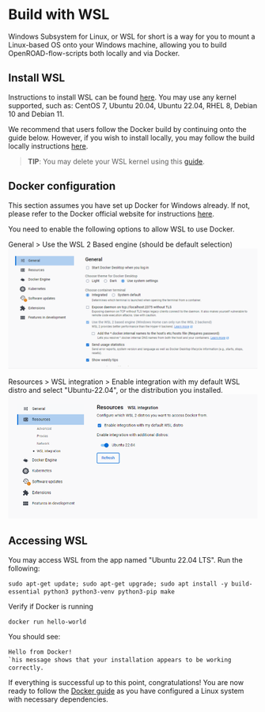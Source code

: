 # Build with WSL
Windows Subsystem for Linux, or WSL for short is a way for you to mount a Linux-based OS onto your Windows machine, allowing you to build OpenROAD-flow-scripts both locally and via Docker. 

## Install WSL
Instructions to install WSL can be found [here](https://learn.microsoft.com/en-us/windows/wsl/install). You may use any kernel supported, such as: CentOS 7, Ubuntu 20.04, Ubuntu 22.04, RHEL 8, Debian 10 and Debian 11.

We recommend that users follow the Docker build by continuing onto the guide below. However, if you wish to install locally, you may follow the build locally instructions [here](./BuildLocally.md).

> **TIP**: You may delete your WSL kernel using this [guide](https://pureinfotech.com/remove-linux-distro-wsl/).


## Docker configuration
This section assumes you have set up Docker for Windows already. If not, please refer to the Docker official website for instructions [here](https://docs.Docker.com/desktop/install/windows-install/).

You need to enable the following options to allow WSL to use Docker. 

General > Use the WSL 2 Based engine (should be default selection)
![WSL1](../images/wsl_1.PNG)

Resources > WSL integration > Enable integration with my default WSL distro and select "Ubuntu-22.04", or the distribution you installed.  
![WSL2](../images/wsl_2.PNG)

## Accessing WSL
You may access WSL from the app named "Ubuntu 22.04 LTS". Run the following:
```
sudo apt-get update; sudo apt-get upgrade; sudo apt install -y build-essential python3 python3-venv python3-pip make
```
Verify if Docker is running
```
docker run hello-world
```
You should see:

```
Hello from Docker!
`his message shows that your installation appears to be working correctly.
```

If everything is successful up to this point, congratulations! You are now ready to follow the [Docker guide](./BuildWithDocker.md) as you have configured a Linux system with necessary dependencies. 
